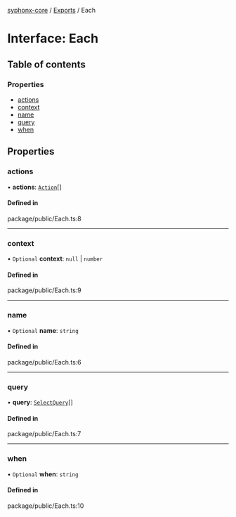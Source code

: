 [syphonx-core](../README.md) / [Exports](../modules.md) / Each

# Interface: Each

## Table of contents

### Properties

- [actions](Each.md#actions)
- [context](Each.md#context)
- [name](Each.md#name)
- [query](Each.md#query)
- [when](Each.md#when)

## Properties

### actions

• **actions**: [`Action`](../modules.md#action)[]

#### Defined in

package/public/Each.ts:8

___

### context

• `Optional` **context**: ``null`` \| `number`

#### Defined in

package/public/Each.ts:9

___

### name

• `Optional` **name**: `string`

#### Defined in

package/public/Each.ts:6

___

### query

• **query**: [`SelectQuery`](../modules.md#selectquery)[]

#### Defined in

package/public/Each.ts:7

___

### when

• `Optional` **when**: `string`

#### Defined in

package/public/Each.ts:10
